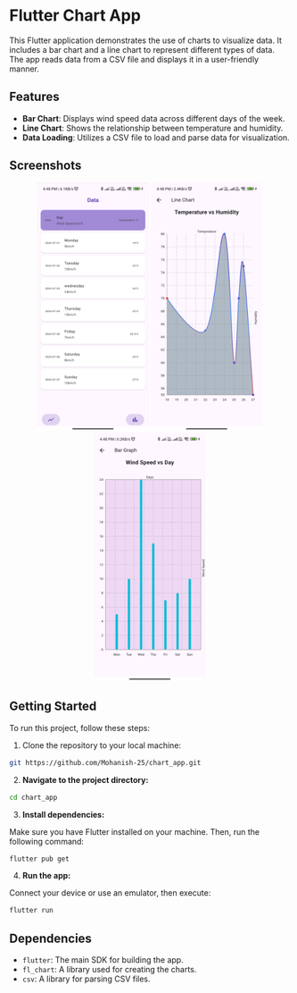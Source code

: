 # Flutter Chart App

This Flutter application demonstrates the use of charts to visualize data. It includes a bar chart and a line chart to represent different types of data. The app reads data from a CSV file and displays it in a user-friendly manner.

## Features

- **Bar Chart**: Displays wind speed data across different days of the week.
- **Line Chart**: Shows the relationship between temperature and humidity.
- **Data Loading**: Utilizes a CSV file to load and parse data for visualization.

## Screenshots

<p align="center">
  <img src="assets/screen1.jpg" alt="Screenshot 1" width="200">
  <img src="assets/screen2.jpg" alt="Screenshot 2" width="200">
  <img src="assets/screen3.jpg" alt="Screenshot 2" width="200">
</p>

## Getting Started

To run this project, follow these steps:

1. Clone the repository to your local machine:
```bash
git https://github.com/Mohanish-25/chart_app.git
```

2. **Navigate to the project directory:**

```bash
cd chart_app
```

3. **Install dependencies:**

Make sure you have Flutter installed on your machine. Then, run the following command:

```bash
flutter pub get
```

4. **Run the app:**

Connect your device or use an emulator, then execute:

```bash
flutter run
```

## Dependencies

- `flutter`: The main SDK for building the app.
- `fl_chart`: A library used for creating the charts.
- `csv`: A library for parsing CSV files.

